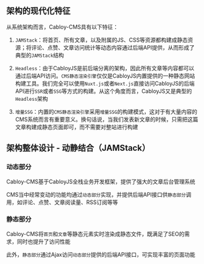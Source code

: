 ## **架构的现代化特征**

从系统架构而言，Cabloy-CMS具有以下特征：

1. `JAMStack`：将首页、所有文章，以及附属的JS、CSS等资源都构建成静态资源；将评论、点赞、文章访问统计等动态内容通过后端API提供，从而形成了典型的`JAMStack`结构

2. `Headless`：由于CabloyJS是前后端分离的架构，因此所有文章等内容都可以通过后端API访问。`CMS静态渲染引擎`仅仅是CabloyJS内置提供的一种静态网站构建工具。我们完全可以使用`Nuxt.js`或者`Next.js`直接访问CabloyJS的后端API进行`SSR`或者`SSG`等方式的构建。从这个角度而言，CabloyJS又是典型的`Headless`架构

3. `增量SSG`：内置的`CMS静态渲染引擎`采用`增量SSG`的构建模式，这对于有大量内容的CMS系统而言有重要意义。换句话说，当我们发表新文章的时候，只需把这篇文章构建成静态页面即可，而不需要对整站进行构建

## 架构整体设计 - 动静结合（JAMStack）

### 动态部分

Cabloy-CMS基于CabloyJS全栈业务开发框架，提供了强大的文章后台管理系统

CMS当中经常变动的功能均通过`动态部分`实现，并提供后端API接口供`静态部分`调用，如评论、点赞、文章阅读量、RSS订阅等等

### 静态部分

Cabloy-CMS将`首页`和`文章`等静态元素实时渲染成静态文件，既满足了SEO的需求，同时也提升了访问性能

此外，`静态部分`通过Ajax访问`动态部分`提供的后端API接口，可实现丰富的页面功能